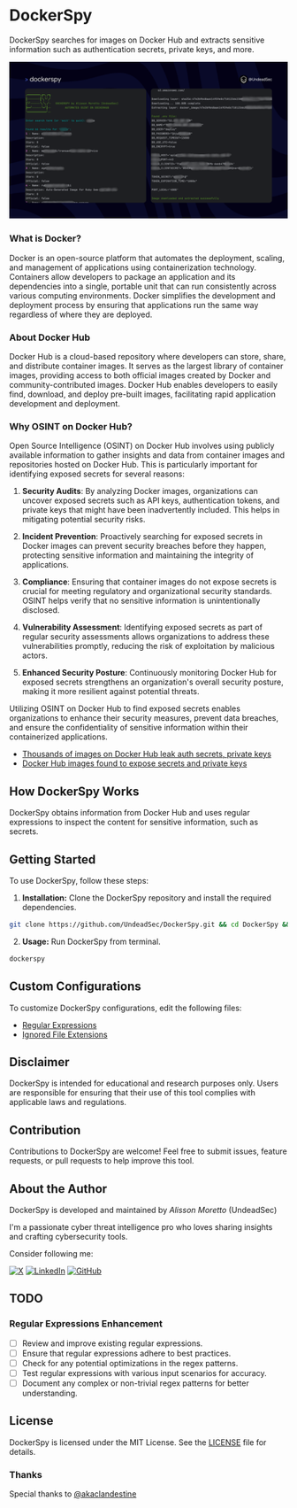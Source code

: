 # DockerSpy
DockerSpy searches for images on Docker Hub and extracts sensitive information such as authentication secrets, private keys, and more.

<p align="center">
<img src="https://github.com/UndeadSec/DockerSpy/blob/main/screenshot/sc.png?raw=true"/>
</p>

### What is Docker?

Docker is an open-source platform that automates the deployment, scaling, and management of applications using containerization technology. Containers allow developers to package an application and its dependencies into a single, portable unit that can run consistently across various computing environments. Docker simplifies the development and deployment process by ensuring that applications run the same way regardless of where they are deployed.

### About Docker Hub

Docker Hub is a cloud-based repository where developers can store, share, and distribute container images. It serves as the largest library of container images, providing access to both official images created by Docker and community-contributed images. Docker Hub enables developers to easily find, download, and deploy pre-built images, facilitating rapid application development and deployment.

### Why OSINT on Docker Hub?

Open Source Intelligence (OSINT) on Docker Hub involves using publicly available information to gather insights and data from container images and repositories hosted on Docker Hub. This is particularly important for identifying exposed secrets for several reasons:

1. **Security Audits**: By analyzing Docker images, organizations can uncover exposed secrets such as API keys, authentication tokens, and private keys that might have been inadvertently included. This helps in mitigating potential security risks.

2. **Incident Prevention**: Proactively searching for exposed secrets in Docker images can prevent security breaches before they happen, protecting sensitive information and maintaining the integrity of applications.

3. **Compliance**: Ensuring that container images do not expose secrets is crucial for meeting regulatory and organizational security standards. OSINT helps verify that no sensitive information is unintentionally disclosed.

4. **Vulnerability Assessment**: Identifying exposed secrets as part of regular security assessments allows organizations to address these vulnerabilities promptly, reducing the risk of exploitation by malicious actors.

5. **Enhanced Security Posture**: Continuously monitoring Docker Hub for exposed secrets strengthens an organization's overall security posture, making it more resilient against potential threats.

Utilizing OSINT on Docker Hub to find exposed secrets enables organizations to enhance their security measures, prevent data breaches, and ensure the confidentiality of sensitive information within their containerized applications.

- [Thousands of images on Docker Hub leak auth secrets, private keys](https://www.bleepingcomputer.com/news/security/thousands-of-images-on-docker-hub-leak-auth-secrets-private-keys/)
- [Docker Hub images found to expose secrets and private keys](https://www.threatdown.com/blog/docker-hub-images-found-to-expose-secrets-and-private-keys/)

## How DockerSpy Works

DockerSpy obtains information from Docker Hub and uses regular expressions to inspect the content for sensitive information, such as secrets.

## Getting Started

To use DockerSpy, follow these steps:

1. **Installation:** Clone the DockerSpy repository and install the required dependencies.

```bash
git clone https://github.com/UndeadSec/DockerSpy.git && cd DockerSpy && make
```

2. **Usage:** Run DockerSpy from terminal.

```bash
dockerspy
```

## Custom Configurations

To customize DockerSpy configurations, edit the following files:
- [Regular Expressions](src/configs/regex_patterns.json)
- [Ignored File Extensions](src/configs/ignore_extensions.json)

## Disclaimer

DockerSpy is intended for educational and research purposes only. Users are responsible for ensuring that their use of this tool complies with applicable laws and regulations.

## Contribution

Contributions to DockerSpy are welcome! Feel free to submit issues, feature requests, or pull requests to help improve this tool.

## About the Author

DockerSpy is developed and maintained by *Alisson Moretto* (UndeadSec)

I'm a passionate cyber threat intelligence pro who loves sharing insights and crafting cybersecurity tools.

Consider following me:

[![X](https://img.shields.io/badge/X-%23000000.svg?style=for-the-badge&logo=X&logoColor=white)](https://twitter.com/UndeadSec)
[![LinkedIn](https://img.shields.io/badge/linkedin-%230077B5.svg?style=for-the-badge&logo=linkedin&logoColor=white)](https://linkedin.com/in/alissonmoretto)
[![GitHub](https://img.shields.io/badge/github-%23121011.svg?style=for-the-badge&logo=github&logoColor=white)](https://github.com/UndeadSec)

## TODO

### Regular Expressions Enhancement

- [ ] Review and improve existing regular expressions.
- [ ] Ensure that regular expressions adhere to best practices.
- [ ] Check for any potential optimizations in the regex patterns.
- [ ] Test regular expressions with various input scenarios for accuracy.
- [ ] Document any complex or non-trivial regex patterns for better understanding.

## License

DockerSpy is licensed under the MIT License. See the [LICENSE](LICENSE) file for details.

### Thanks

Special thanks to [@akaclandestine](https://x.com/akaclandestine) 

